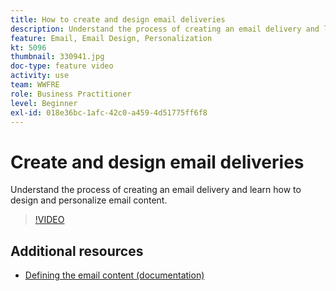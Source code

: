 ```yaml
---
title: How to create and design email deliveries
description: Understand the process of creating an email delivery and learn how to design and personalize email content.
feature: Email, Email Design, Personalization
kt: 5096
thumbnail: 330941.jpg
doc-type: feature video
activity: use
team: WWFRE
role: Business Practitioner
level: Beginner
exl-id: 018e36bc-1afc-42c0-a459-4d51775ff6f8
---
```

# Create and design email deliveries 

Understand the process of creating an email delivery and learn how to design and personalize email content.

>[!VIDEO](https://video.tv.adobe.com/v/330941?quality=12)

## Additional resources

* [Defining the email content (documentation)](https://experienceleague.adobe.com/docs/campaign-classic/using/sending-messages/sending-emails/defining-the-email-content.html)
